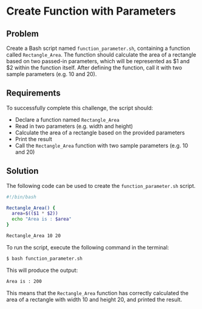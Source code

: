 # Create Function with Parameters

## Problem

Create a Bash script named `function_parameter.sh`, containing a function called `Rectangle_Area`. The function should calculate the area of a rectangle based on two passed-in parameters, which will be represented as $1 and $2 within the function itself. After defining the function, call it with two sample parameters (e.g. 10 and 20).

## Requirements

To successfully complete this challenge, the script should:

- Declare a function named `Rectangle_Area`
- Read in two parameters (e.g. width and height)
- Calculate the area of a rectangle based on the provided parameters
- Print the result
- Call the `Rectangle_Area` function with two sample parameters (e.g. 10 and 20)

## Solution

The following code can be used to create the `function_parameter.sh` script.

```bash
#!/bin/bash

Rectangle_Area() {
  area=$(($1 * $2))
  echo "Area is : $area"
}

Rectangle_Area 10 20
```

To run the script, execute the following command in the terminal:

```bash
$ bash function_parameter.sh
```

This will produce the output:

```bash
Area is : 200
```

This means that the `Rectangle_Area` function has correctly calculated the area of a rectangle with width 10 and height 20, and printed the result.

